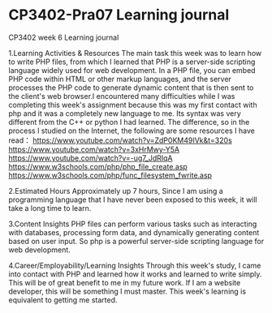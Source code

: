 # CP3402-Pra07 Learning journal

CP3402 week 6 Learning journal

1.Learning Activities & Resources
The main task this week was to learn how to write PHP files, from which I learned that PHP is a server-side scripting language widely used for web development. In a PHP file, you can embed PHP code within HTML or other markup languages, and the server processes the PHP code to generate dynamic content that is then sent to the client's web browser.I encountered many difficulties while I was completing this week's assignment because this was my first contact with php and it was a completely new language to me. Its syntax was very different from the C++ or python I had learned. The difference, so in the process I studied on the Internet, the following are some resources I have read：
https://www.youtube.com/watch?v=ZdP0KM49IVk&t=320s
https://www.youtube.com/watch?v=3xHrMwy-Y5A
https://www.youtube.com/watch?v=-ug7_JdRIqA
https://www.w3schools.com/php/php_file_create.asp
https://www.w3schools.com/php/func_filesystem_fwrite.asp

2.Estimated Hours Approximately 
up 7 hours, Since I am using a programming language that I have never been exposed to this week, it will take a long time to learn.

3.Content Insights
PHP files can perform various tasks such as interacting with databases, processing form data, and dynamically generating content based on user input. So php is a powerful server-side scripting language for web development.

4.Career/Employability/Learning Insights
Through this week's study, I came into contact with PHP and learned how it works and learned to write simply. This will be of great benefit to me in my future work. If I am a website developer, this will be something I must master. This week's learning is equivalent to getting me started.
